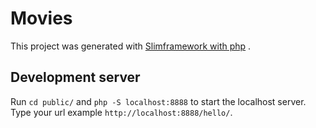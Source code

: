 # Movies

This project was generated with [Slimframework with php](https://www.slimframework.com/docs/v4/start/web-servers.html) .

## Development server

Run `cd public/` and `php -S localhost:8888` to start the localhost server. Type your url example `http://localhost:8888/hello/`.
